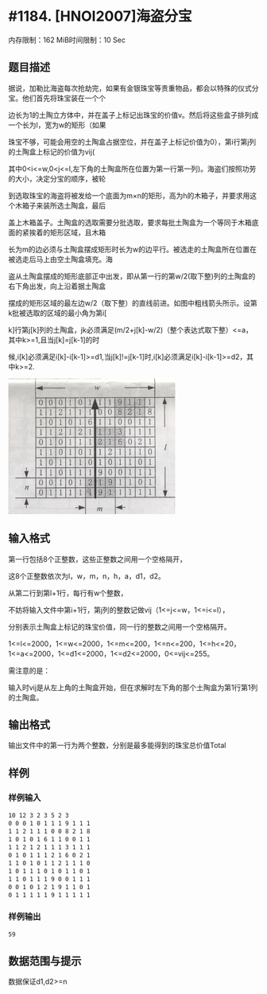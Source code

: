 # #1184. [HNOI2007]海盗分宝

内存限制：162 MiB时间限制：10 Sec

## 题目描述

据说，加勒比海盗每次抢劫完，如果有金银珠宝等贵重物品，都会以特殊的仪式分宝。他们首先将珠宝装在一个个

边长为1的土陶立方体中，并在盖子上标记出珠宝的价值v。然后将这些盒子排列成一个长为l，宽为w的矩形（如果

珠宝不够，可能会用空的土陶盒占据空位，并在盖子上标记价值为0），第i行第j列的土陶盒上标记的价值为vij(

其中0<i<=w,0<j<=l,左下角的土陶盒所在位置为第一行第一列)。海盗们按照功劳的大小，决定分宝的顺序，被轮

到选取珠宝的海盗将被发给一个底面为m&times;n的矩形，高为h的木箱子，并要求用这个木箱子来装所选土陶盒，最后

盖上木箱盖子。土陶盒的选取需要分批选取，要求每批土陶盒为一个等同于木箱底面的紧挨着的矩形区域，且木箱

长为m的边必须与土陶盒摆成矩形时长为w的边平行。被选走的土陶盒所在位置在被选走后马上由空土陶盒填充。海

盗从土陶盒摆成的矩形底部正中出发，即从第一行的第w/2(取下整)列的土陶盒的右下角出发，向上沿着据土陶盒

摆成的矩形区域的最左边w/2（取下整）的直线前进。如图中粗线箭头所示。设第k批被选取的区域的最小角为第i[

k]行第j[k]列的土陶盒，jk必须满足(m/2+j[k]-w/2)（整个表达式取下整）<=a，其中k>=1,且当j[k]=j[k-1]的时

候,i[k]必须满足i[k]-i[k-1]>=d1,当j[k]!=j[k-1]时,i[k]必须满足i[k]-i[k-1]>=d2，其中k>=2.

![](upload/201606/aa.png)

## 输入格式

第一行包括8个正整数，这些正整数之间用一个空格隔开，

这8个正整数依次为l，w，m，n，h，a，d1，d2。

从第二行到第l+1行，每行有w个整数，

不妨将输入文件中第i+1行，第j列的整数记做vij（1<=j<=w，1<=i<=l），

分别表示土陶盒上标记的珠宝价值，同一行的整数之间用一个空格隔开。

1<=l<=2000，1<=w<=2000，1<=m<=200，1<=n<=200，1<=h<=20，1<=a<=2000，1<=d1<=2000，1<=d2<=2000，0<=vij<=255。

需注意的是：

输入时vij是从左上角的土陶盒开始，但在求解时左下角的那个土陶盒为第1行第1列的土陶盒。

## 输出格式

输出文件中的第一行为两个整数，分别是最多能得到的珠宝总价值Total

## 样例

### 样例输入

    
    10 12 3 2 3 5 2 3
    0 0 0 1 0 1 1 1 9 1 1 1
    1 1 2 1 1 1 0 0 8 2 1 8
    1 0 1 0 1 6 1 1 0 0 1 1
    1 1 2 1 2 1 1 1 3 1 1 1
    0 1 0 1 1 1 2 1 6 0 2 1
    1 1 0 1 0 1 1 2 1 1 1 0
    1 0 1 1 1 0 1 0 1 1 0 1
    1 1 0 1 1 1 9 0 0 1 1 1
    0 0 1 0 1 2 1 9 1 1 0 1
    0 1 1 1 1 1 9 1 1 1 1 1
    

### 样例输出

    
    59
    

## 数据范围与提示

 数据保证d1,d2>=n
